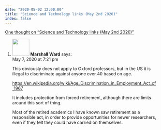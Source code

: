 ```yaml
---
date: "2020-05-02 12:00:00"
title: "Science and Technology links (May 2nd 2020)"
index: false
---
```


[One thought on &ldquo;Science and Technology links (May 2nd 2020)&rdquo;](/lemire/blog/2020/05-02-science-and-technology-links-may-2nd-2020)

<ol class="comment-list">
<li id="comment-504956" class="comment even thread-even depth-1">
<div class="comment-author vcard">
<img alt src="https://secure.gravatar.com/avatar/657785b06699b2cd27bd03ae30858105?s=56&#038;d=mm&#038;r=g" srcset="https://secure.gravatar.com/avatar/657785b06699b2cd27bd03ae30858105?s=112&#038;d=mm&#038;r=g 2x" class="avatar avatar-56 photo" height="56" width="56" decoding="async" /> <b class="fn">Marshall Ward</b> <span class="says">says:</span> </div>
<div class="comment-metadata"><time datetime="2020-05-07T19:21:33+00:00">May 7, 2020 at 7:21 pm</time></a> </div>
<div class="comment-content">
<p>This obviously does not apply to Oxford professors, but in the US it is illegal to discriminate against anyone over 40 based on age.</p>
<p><a href="https://en.wikipedia.org/wiki/Age_Discrimination_in_Employment_Act_of_1967" rel="nofollow ugc">https://en.wikipedia.org/wiki/Age_Discrimination_in_Employment_Act_of_1967</a></p>
<p>It includes protection from forced retirement, although there are limits around this sort of thing.</p>
<p>Most of the retired academics I have known saw retirement as a responsible act, in order to provide opportunities for newer researchers, even if they felt they could have carried on themselves.</p>
</div>
</li>
</ol>
